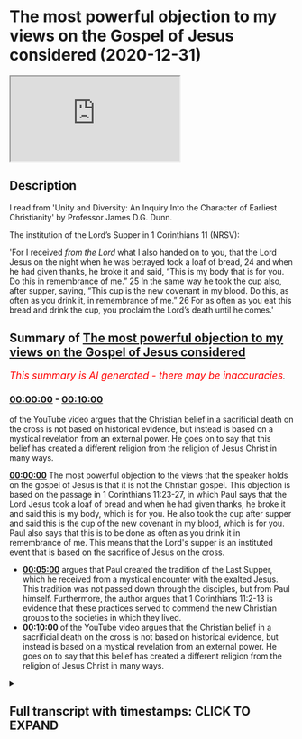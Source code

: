 # The most powerful objection to my views on the Gospel of Jesus considered (2020-12-31)

<iframe loading='lazy' src='https://www.youtube.com/embed/lNeVDnS7eoQ'></iframe>

## Description

I read from 'Unity and Diversity: An Inquiry Into the Character of Earliest Christianity' by Professor James D.G. Dunn.

The institution of the Lord’s Supper in 1 Corinthians 11 (NRSV):

'For I received *from the Lord* what I also handed on to you, that the Lord Jesus on the night when he was betrayed took a loaf of bread, 24 and when he had given thanks, he broke it and said, “This is my body that is for you. Do this in remembrance of me.” 25 In the same way he took the cup also, after supper, saying, “This cup is the new covenant in my blood. Do this, as often as you drink it, in remembrance of me.” 26 For as often as you eat this bread and drink the cup, you proclaim the Lord’s death until he comes.'

## Summary of [The most powerful objection to my views on the Gospel of Jesus considered](https://www.youtube.com/watch?v=lNeVDnS7eoQ)


*<span style="color:red; font-size:125%">This summary is AI generated - there may be inaccuracies</span>. [](/)*

### [00:00:00](https://www.youtube.com/watch?v=lNeVDnS7eoQ&t=0) - [00:10:00](https://www.youtube.com/watch?v=lNeVDnS7eoQ&t=600)

of the YouTube video argues that the Christian belief in a sacrificial death on the cross is not based on historical evidence, but instead is based on a mystical revelation from an external power. He goes on to say that this belief has created a different religion from the religion of Jesus Christ in many ways.

**[00:00:00](https://www.youtube.com/watch?v=lNeVDnS7eoQ&t=0)** The most powerful objection to the views that the speaker holds on the gospel of Jesus is that it is not the Christian gospel. This objection is based on the passage in 1 Corinthians 11:23-27, in which Paul says that the Lord Jesus took a loaf of bread and when he had given thanks, he broke it and said this is my body, which is for you. He also took the cup after supper and said this is the cup of the new covenant in my blood, which is for you. Paul also says that this is to be done as often as you drink it in remembrance of me. This means that the Lord's supper is an instituted event that is based on the sacrifice of Jesus on the cross.
* **[00:05:00](https://www.youtube.com/watch?v=lNeVDnS7eoQ&t=300)** argues that Paul created the tradition of the Last Supper, which he received from a mystical encounter with the exalted Jesus. This tradition was not passed down through the disciples, but from Paul himself. Furthermore, the author argues that 1 Corinthians 11:2-13 is evidence that these practices served to commend the new Christian groups to the societies in which they lived.
* **[00:10:00](https://www.youtube.com/watch?v=lNeVDnS7eoQ&t=600)** of the YouTube video argues that the Christian belief in a sacrificial death on the cross is not based on historical evidence, but instead is based on a mystical revelation from an external power. He goes on to say that this belief has created a different religion from the religion of Jesus Christ in many ways.

<details><summary><h2>Full transcript with timestamps: CLICK TO EXPAND</h2></summary>

[0:00:01](https://youtu.be/lNeVDnS7eoQ?t=1) hello and in this uh episode  
[0:00:03](https://youtu.be/lNeVDnS7eoQ?t=3) on new year's eve i want to talk about  
[0:00:05](https://youtu.be/lNeVDnS7eoQ?t=5) what may be the most powerful  
[0:00:07](https://youtu.be/lNeVDnS7eoQ?t=7) single objection to the views that i  
[0:00:10](https://youtu.be/lNeVDnS7eoQ?t=10) commonly articulate in my conversations  
[0:00:13](https://youtu.be/lNeVDnS7eoQ?t=13) and debates with christians and in my  
[0:00:15](https://youtu.be/lNeVDnS7eoQ?t=15) own understanding of  
[0:00:16](https://youtu.be/lNeVDnS7eoQ?t=16) what jesus ministry was about i think  
[0:00:19](https://youtu.be/lNeVDnS7eoQ?t=19) that  
[0:00:20](https://youtu.be/lNeVDnS7eoQ?t=20) the message that jesus preached wasn't  
[0:00:22](https://youtu.be/lNeVDnS7eoQ?t=22) uh the christian gospel  
[0:00:24](https://youtu.be/lNeVDnS7eoQ?t=24) but it was quite different it was based  
[0:00:26](https://youtu.be/lNeVDnS7eoQ?t=26) around the uh devotion to the one  
[0:00:28](https://youtu.be/lNeVDnS7eoQ?t=28) the one god with an emphasis on mercy  
[0:00:31](https://youtu.be/lNeVDnS7eoQ?t=31) and love and forgiveness against  
[0:00:32](https://youtu.be/lNeVDnS7eoQ?t=32) hypocrisy  
[0:00:34](https://youtu.be/lNeVDnS7eoQ?t=34) uh an emphasis on interior sincerity  
[0:00:37](https://youtu.be/lNeVDnS7eoQ?t=37) uh rather mere externality and uh  
[0:00:40](https://youtu.be/lNeVDnS7eoQ?t=40) there is no mention in in my  
[0:00:42](https://youtu.be/lNeVDnS7eoQ?t=42) understanding of jesus death  
[0:00:45](https://youtu.be/lNeVDnS7eoQ?t=45) being required for salvation to enter  
[0:00:48](https://youtu.be/lNeVDnS7eoQ?t=48) into the kingdom  
[0:00:48](https://youtu.be/lNeVDnS7eoQ?t=48) for forgiveness of sins because people  
[0:00:51](https://youtu.be/lNeVDnS7eoQ?t=51) were entering into the kingdom  
[0:00:52](https://youtu.be/lNeVDnS7eoQ?t=52) of god um the prostitutes and the tax  
[0:00:55](https://youtu.be/lNeVDnS7eoQ?t=55) collectors and the poor and so on as  
[0:00:57](https://youtu.be/lNeVDnS7eoQ?t=57) luke mentions long before uh this  
[0:01:00](https://youtu.be/lNeVDnS7eoQ?t=60) sacrificial death on the cross but uh  
[0:01:03](https://youtu.be/lNeVDnS7eoQ?t=63) the objection is made  
[0:01:04](https://youtu.be/lNeVDnS7eoQ?t=64) that if one looks at the gospels  
[0:01:06](https://youtu.be/lNeVDnS7eoQ?t=66) particularly the end of jesus's life  
[0:01:09](https://youtu.be/lNeVDnS7eoQ?t=69) on the night that he was betrayed we  
[0:01:12](https://youtu.be/lNeVDnS7eoQ?t=72) come across something called the last  
[0:01:14](https://youtu.be/lNeVDnS7eoQ?t=74) supper and this is  
[0:01:16](https://youtu.be/lNeVDnS7eoQ?t=76) commemorated in today's churches it's  
[0:01:18](https://youtu.be/lNeVDnS7eoQ?t=78) called the mass or the eucharist  
[0:01:21](https://youtu.be/lNeVDnS7eoQ?t=81) or holy communion or the last supper  
[0:01:24](https://youtu.be/lNeVDnS7eoQ?t=84) basically looking back uh to this event  
[0:01:28](https://youtu.be/lNeVDnS7eoQ?t=88) that uh the bible records apparently  
[0:01:32](https://youtu.be/lNeVDnS7eoQ?t=92) and our earliest recollection of that  
[0:01:34](https://youtu.be/lNeVDnS7eoQ?t=94) the earliest uh narration of that is in  
[0:01:36](https://youtu.be/lNeVDnS7eoQ?t=96) paul's letters  
[0:01:37](https://youtu.be/lNeVDnS7eoQ?t=97) and i just wanted to read to you what it  
[0:01:40](https://youtu.be/lNeVDnS7eoQ?t=100) says  
[0:01:41](https://youtu.be/lNeVDnS7eoQ?t=101) in 1 corinthians chapter 11  
[0:01:44](https://youtu.be/lNeVDnS7eoQ?t=104) verse 23 onwards it says for i received  
[0:01:48](https://youtu.be/lNeVDnS7eoQ?t=108) from the lord but i also handed on to  
[0:01:50](https://youtu.be/lNeVDnS7eoQ?t=110) you  
[0:01:50](https://youtu.be/lNeVDnS7eoQ?t=110) that the lord jesus on the night that he  
[0:01:53](https://youtu.be/lNeVDnS7eoQ?t=113) was betrayed  
[0:01:54](https://youtu.be/lNeVDnS7eoQ?t=114) took a loaf of bread and when he had  
[0:01:56](https://youtu.be/lNeVDnS7eoQ?t=116) given thanks  
[0:01:57](https://youtu.be/lNeVDnS7eoQ?t=117) he broke it and said this is my body  
[0:02:00](https://youtu.be/lNeVDnS7eoQ?t=120) that is for you  
[0:02:01](https://youtu.be/lNeVDnS7eoQ?t=121) do this in remembrance of me  
[0:02:05](https://youtu.be/lNeVDnS7eoQ?t=125) in the same way he took the cup also  
[0:02:07](https://youtu.be/lNeVDnS7eoQ?t=127) after supper saying  
[0:02:09](https://youtu.be/lNeVDnS7eoQ?t=129) this is the cup of the new covenant in  
[0:02:11](https://youtu.be/lNeVDnS7eoQ?t=131) my blood  
[0:02:13](https://youtu.be/lNeVDnS7eoQ?t=133) do this as often as you drink it in  
[0:02:15](https://youtu.be/lNeVDnS7eoQ?t=135) remembrance  
[0:02:16](https://youtu.be/lNeVDnS7eoQ?t=136) of me for as often as you eat  
[0:02:20](https://youtu.be/lNeVDnS7eoQ?t=140) this bread and drink this cup you  
[0:02:22](https://youtu.be/lNeVDnS7eoQ?t=142) proclaim  
[0:02:23](https://youtu.be/lNeVDnS7eoQ?t=143) the lord's death until he comes  
[0:02:27](https://youtu.be/lNeVDnS7eoQ?t=147) so this is commonly understood to be the  
[0:02:29](https://youtu.be/lNeVDnS7eoQ?t=149) institution  
[0:02:30](https://youtu.be/lNeVDnS7eoQ?t=150) of the lord's supper and clearly  
[0:02:32](https://youtu.be/lNeVDnS7eoQ?t=152) portraying jesus death  
[0:02:34](https://youtu.be/lNeVDnS7eoQ?t=154) as sacrificial as inaugurating a new  
[0:02:37](https://youtu.be/lNeVDnS7eoQ?t=157) covenant  
[0:02:39](https://youtu.be/lNeVDnS7eoQ?t=159) and as being absolutely key for  
[0:02:41](https://youtu.be/lNeVDnS7eoQ?t=161) salvation and the forgiveness of sins  
[0:02:43](https://youtu.be/lNeVDnS7eoQ?t=163) so this is seen as this passage is seen  
[0:02:46](https://youtu.be/lNeVDnS7eoQ?t=166) as a decisive  
[0:02:47](https://youtu.be/lNeVDnS7eoQ?t=167) objection to the my own understanding of  
[0:02:50](https://youtu.be/lNeVDnS7eoQ?t=170) the gospel of jesus  
[0:02:51](https://youtu.be/lNeVDnS7eoQ?t=171) which i've just mentioned so there are  
[0:02:54](https://youtu.be/lNeVDnS7eoQ?t=174) one or two  
[0:02:55](https://youtu.be/lNeVDnS7eoQ?t=175) possible ways of responding to this  
[0:02:57](https://youtu.be/lNeVDnS7eoQ?t=177) objection  
[0:02:58](https://youtu.be/lNeVDnS7eoQ?t=178) and um i want to share with you  
[0:03:02](https://youtu.be/lNeVDnS7eoQ?t=182) uh some comments in this book which i  
[0:03:04](https://youtu.be/lNeVDnS7eoQ?t=184) mentioned in a previous video  
[0:03:06](https://youtu.be/lNeVDnS7eoQ?t=186) unity and diversity in the new testament  
[0:03:08](https://youtu.be/lNeVDnS7eoQ?t=188) an inquiry into  
[0:03:10](https://youtu.be/lNeVDnS7eoQ?t=190) the character of earliest christianity  
[0:03:12](https://youtu.be/lNeVDnS7eoQ?t=192) by  
[0:03:13](https://youtu.be/lNeVDnS7eoQ?t=193) professor jimmy dunn of durham  
[0:03:15](https://youtu.be/lNeVDnS7eoQ?t=195) university  
[0:03:17](https://youtu.be/lNeVDnS7eoQ?t=197) and he has a paragraph directly  
[0:03:19](https://youtu.be/lNeVDnS7eoQ?t=199) commenting on the nature of  
[0:03:21](https://youtu.be/lNeVDnS7eoQ?t=201) paul's comments in one corinthians which  
[0:03:23](https://youtu.be/lNeVDnS7eoQ?t=203) i think throw  
[0:03:24](https://youtu.be/lNeVDnS7eoQ?t=204) a completely different light on the  
[0:03:26](https://youtu.be/lNeVDnS7eoQ?t=206) whole  
[0:03:27](https://youtu.be/lNeVDnS7eoQ?t=207) argument and um and i'll just read it  
[0:03:30](https://youtu.be/lNeVDnS7eoQ?t=210) and then make some comments  
[0:03:32](https://youtu.be/lNeVDnS7eoQ?t=212) so on page 72 of dunn's book he writes  
[0:03:36](https://youtu.be/lNeVDnS7eoQ?t=216) here is a tradition of jesus's words  
[0:03:38](https://youtu.be/lNeVDnS7eoQ?t=218) which peter clearly believes  
[0:03:40](https://youtu.be/lNeVDnS7eoQ?t=220) should govern the common meals of the  
[0:03:42](https://youtu.be/lNeVDnS7eoQ?t=222) corinthians  
[0:03:44](https://youtu.be/lNeVDnS7eoQ?t=224) at the same time he has no compunction  
[0:03:47](https://youtu.be/lNeVDnS7eoQ?t=227) about adding what appears to be his own  
[0:03:49](https://youtu.be/lNeVDnS7eoQ?t=229) interpretation to the received formula  
[0:03:52](https://youtu.be/lNeVDnS7eoQ?t=232) quote  
[0:03:53](https://youtu.be/lNeVDnS7eoQ?t=233) for as often as you eat this bread and  
[0:03:55](https://youtu.be/lNeVDnS7eoQ?t=235) drink this cup  
[0:03:56](https://youtu.be/lNeVDnS7eoQ?t=236) you proclaim the lord's death until he  
[0:03:58](https://youtu.be/lNeVDnS7eoQ?t=238) comes  
[0:04:00](https://youtu.be/lNeVDnS7eoQ?t=240) that's 1126 moreover  
[0:04:03](https://youtu.be/lNeVDnS7eoQ?t=243) he specifically designates the source of  
[0:04:05](https://youtu.be/lNeVDnS7eoQ?t=245) the last supper tradition as  
[0:04:07](https://youtu.be/lNeVDnS7eoQ?t=247) the lord this seems to mean not so much  
[0:04:10](https://youtu.be/lNeVDnS7eoQ?t=250) that the earthly jesus was the original  
[0:04:12](https://youtu.be/lNeVDnS7eoQ?t=252) source  
[0:04:13](https://youtu.be/lNeVDnS7eoQ?t=253) of the tradition but rather that paul  
[0:04:16](https://youtu.be/lNeVDnS7eoQ?t=256) understood the present  
[0:04:17](https://youtu.be/lNeVDnS7eoQ?t=257) exalted jesus to be the immediate source  
[0:04:20](https://youtu.be/lNeVDnS7eoQ?t=260) of the historical formula that is to say  
[0:04:24](https://youtu.be/lNeVDnS7eoQ?t=264) that it was authoritative not because it  
[0:04:26](https://youtu.be/lNeVDnS7eoQ?t=266) was a tradition  
[0:04:28](https://youtu.be/lNeVDnS7eoQ?t=268) but because it was received and accepted  
[0:04:30](https://youtu.be/lNeVDnS7eoQ?t=270) on the direct authority  
[0:04:32](https://youtu.be/lNeVDnS7eoQ?t=272) of the exalted one compare and note the  
[0:04:35](https://youtu.be/lNeVDnS7eoQ?t=275) present tense in 1 corinthians  
[0:04:37](https://youtu.be/lNeVDnS7eoQ?t=277) 7 10. here again  
[0:04:41](https://youtu.be/lNeVDnS7eoQ?t=281) evidently we are back with the idea of  
[0:04:43](https://youtu.be/lNeVDnS7eoQ?t=283) pneumatic tradition  
[0:04:45](https://youtu.be/lNeVDnS7eoQ?t=285) tradition which is authoritative because  
[0:04:47](https://youtu.be/lNeVDnS7eoQ?t=287) of its immediate inspiration  
[0:04:49](https://youtu.be/lNeVDnS7eoQ?t=289) and its direct relevance end quote  
[0:04:54](https://youtu.be/lNeVDnS7eoQ?t=294) so i think in simpler language what um  
[0:04:58](https://youtu.be/lNeVDnS7eoQ?t=298) don is saying is that this story the  
[0:05:01](https://youtu.be/lNeVDnS7eoQ?t=301) last supper  
[0:05:02](https://youtu.be/lNeVDnS7eoQ?t=302) according to paul and i think done is  
[0:05:05](https://youtu.be/lNeVDnS7eoQ?t=305) right to stress  
[0:05:06](https://youtu.be/lNeVDnS7eoQ?t=306) verse 23 for i received from the lord  
[0:05:10](https://youtu.be/lNeVDnS7eoQ?t=310) what i also handed on to you that the  
[0:05:12](https://youtu.be/lNeVDnS7eoQ?t=312) lord jesus on the night that he was  
[0:05:14](https://youtu.be/lNeVDnS7eoQ?t=314) betrayed  
[0:05:14](https://youtu.be/lNeVDnS7eoQ?t=314) took a loaf of bread etc so  
[0:05:17](https://youtu.be/lNeVDnS7eoQ?t=317) paul it seems received this uh  
[0:05:20](https://youtu.be/lNeVDnS7eoQ?t=320) institution of the last supper  
[0:05:22](https://youtu.be/lNeVDnS7eoQ?t=322) directly from the exalted christ  
[0:05:26](https://youtu.be/lNeVDnS7eoQ?t=326) he did not receive it from peter james  
[0:05:30](https://youtu.be/lNeVDnS7eoQ?t=330) uh john or any of the the actual  
[0:05:32](https://youtu.be/lNeVDnS7eoQ?t=332) disciples of jesus  
[0:05:33](https://youtu.be/lNeVDnS7eoQ?t=333) and indeed elsewhere paul is very clear  
[0:05:36](https://youtu.be/lNeVDnS7eoQ?t=336) that the gospel himself  
[0:05:38](https://youtu.be/lNeVDnS7eoQ?t=338) that he preaches is uh he had not  
[0:05:40](https://youtu.be/lNeVDnS7eoQ?t=340) received from any human being  
[0:05:42](https://youtu.be/lNeVDnS7eoQ?t=342) and in galatians um he makes that very  
[0:05:45](https://youtu.be/lNeVDnS7eoQ?t=345) clear in galatians chapter 1  
[0:05:47](https://youtu.be/lNeVDnS7eoQ?t=347) where he says about the gospel that he  
[0:05:49](https://youtu.be/lNeVDnS7eoQ?t=349) preaches verse 11  
[0:05:51](https://youtu.be/lNeVDnS7eoQ?t=351) i want you to know that the gospel that  
[0:05:54](https://youtu.be/lNeVDnS7eoQ?t=354) was proclaimed by me  
[0:05:56](https://youtu.be/lNeVDnS7eoQ?t=356) is not of human origin for i did not  
[0:05:58](https://youtu.be/lNeVDnS7eoQ?t=358) receive it from a human source  
[0:06:00](https://youtu.be/lNeVDnS7eoQ?t=360) nor was i taught it but i received it  
[0:06:04](https://youtu.be/lNeVDnS7eoQ?t=364) through a revelation  
[0:06:05](https://youtu.be/lNeVDnS7eoQ?t=365) of jesus christ so these ideas that paul  
[0:06:08](https://youtu.be/lNeVDnS7eoQ?t=368) is preaching  
[0:06:09](https://youtu.be/lNeVDnS7eoQ?t=369) um which uh he has also passes on to  
[0:06:13](https://youtu.be/lNeVDnS7eoQ?t=373) the corinthians to the thessalonians to  
[0:06:16](https://youtu.be/lNeVDnS7eoQ?t=376) the people in the church in colossia  
[0:06:19](https://youtu.be/lNeVDnS7eoQ?t=379) to wherever he founded a church  
[0:06:22](https://youtu.be/lNeVDnS7eoQ?t=382) this is what he taught them was the  
[0:06:24](https://youtu.be/lNeVDnS7eoQ?t=384) christian faith this is what he taught  
[0:06:25](https://youtu.be/lNeVDnS7eoQ?t=385) them as the gospel  
[0:06:26](https://youtu.be/lNeVDnS7eoQ?t=386) he didn't receive that from any of jesus  
[0:06:28](https://youtu.be/lNeVDnS7eoQ?t=388) disciples  
[0:06:29](https://youtu.be/lNeVDnS7eoQ?t=389) he received it from a mystical encounter  
[0:06:32](https://youtu.be/lNeVDnS7eoQ?t=392) with the exalted jesus  
[0:06:34](https://youtu.be/lNeVDnS7eoQ?t=394) now there are three accounts in the book  
[0:06:37](https://youtu.be/lNeVDnS7eoQ?t=397) of acts  
[0:06:38](https://youtu.be/lNeVDnS7eoQ?t=398) written by luke of uh  
[0:06:42](https://youtu.be/lNeVDnS7eoQ?t=402) paul's claim that on the road to  
[0:06:44](https://youtu.be/lNeVDnS7eoQ?t=404) damascus  
[0:06:45](https://youtu.be/lNeVDnS7eoQ?t=405) he had this incredible encounter with  
[0:06:47](https://youtu.be/lNeVDnS7eoQ?t=407) jesus with the written cr  
[0:06:49](https://youtu.be/lNeVDnS7eoQ?t=409) isn't christ and these he calls  
[0:06:52](https://youtu.be/lNeVDnS7eoQ?t=412) visions this is not my word uh if you  
[0:06:55](https://youtu.be/lNeVDnS7eoQ?t=415) look at  
[0:06:56](https://youtu.be/lNeVDnS7eoQ?t=416) acts chapter 26  
[0:06:59](https://youtu.be/lNeVDnS7eoQ?t=419) there are three accounts as i say of  
[0:07:01](https://youtu.be/lNeVDnS7eoQ?t=421) this story in acts  
[0:07:02](https://youtu.be/lNeVDnS7eoQ?t=422) in the last account acts 26 verse 19  
[0:07:06](https://youtu.be/lNeVDnS7eoQ?t=426) he tells this story to king agrippa and  
[0:07:09](https://youtu.be/lNeVDnS7eoQ?t=429) he says i was not  
[0:07:10](https://youtu.be/lNeVDnS7eoQ?t=430) disobedient to the heavenly vision this  
[0:07:13](https://youtu.be/lNeVDnS7eoQ?t=433) refers to the story of his encounter  
[0:07:16](https://youtu.be/lNeVDnS7eoQ?t=436) on the road to damascus he has just  
[0:07:17](https://youtu.be/lNeVDnS7eoQ?t=437) described in the preceding  
[0:07:19](https://youtu.be/lNeVDnS7eoQ?t=439) verses and uh  
[0:07:23](https://youtu.be/lNeVDnS7eoQ?t=443) agrippa says you are out of your mind  
[0:07:24](https://youtu.be/lNeVDnS7eoQ?t=444) paul too much learning has drived you  
[0:07:27](https://youtu.be/lNeVDnS7eoQ?t=447) insane  
[0:07:27](https://youtu.be/lNeVDnS7eoQ?t=447) that's um the king's uh perhaps  
[0:07:30](https://youtu.be/lNeVDnS7eoQ?t=450) insightful  
[0:07:31](https://youtu.be/lNeVDnS7eoQ?t=451) response so paul gets his teaching not  
[0:07:35](https://youtu.be/lNeVDnS7eoQ?t=455) from  
[0:07:36](https://youtu.be/lNeVDnS7eoQ?t=456) uh jesus uh the historical jesus who he  
[0:07:39](https://youtu.be/lNeVDnS7eoQ?t=459) never met  
[0:07:39](https://youtu.be/lNeVDnS7eoQ?t=459) he doesn't get it from his disciples who  
[0:07:42](https://youtu.be/lNeVDnS7eoQ?t=462) he doesn't  
[0:07:42](https://youtu.be/lNeVDnS7eoQ?t=462) he absolutely clear he doesn't get that  
[0:07:44](https://youtu.be/lNeVDnS7eoQ?t=464) teaching from them he gets it from a  
[0:07:46](https://youtu.be/lNeVDnS7eoQ?t=466) vision  
[0:07:47](https://youtu.be/lNeVDnS7eoQ?t=467) and then he founds his churches in the  
[0:07:49](https://youtu.be/lNeVDnS7eoQ?t=469) gentile world who then pass it on to  
[0:07:52](https://youtu.be/lNeVDnS7eoQ?t=472) uh their succeeding uh generations  
[0:07:55](https://youtu.be/lNeVDnS7eoQ?t=475) now what about the gospels well  
[0:07:58](https://youtu.be/lNeVDnS7eoQ?t=478) if you look at the the wording uh in 1  
[0:08:01](https://youtu.be/lNeVDnS7eoQ?t=481) corinthians 11  
[0:08:03](https://youtu.be/lNeVDnS7eoQ?t=483) it is pretty much the same as we found  
[0:08:05](https://youtu.be/lNeVDnS7eoQ?t=485) in matthew mark and luke  
[0:08:06](https://youtu.be/lNeVDnS7eoQ?t=486) with some very slight differences it  
[0:08:08](https://youtu.be/lNeVDnS7eoQ?t=488) looks as if they have taken this  
[0:08:09](https://youtu.be/lNeVDnS7eoQ?t=489) tradition  
[0:08:11](https://youtu.be/lNeVDnS7eoQ?t=491) uh that has been passed on by paul to  
[0:08:13](https://youtu.be/lNeVDnS7eoQ?t=493) his churches  
[0:08:15](https://youtu.be/lNeVDnS7eoQ?t=495) they've taken this tradition which was  
[0:08:17](https://youtu.be/lNeVDnS7eoQ?t=497) uh came about  
[0:08:18](https://youtu.be/lNeVDnS7eoQ?t=498) some years earlier in the 1950s early 19  
[0:08:22](https://youtu.be/lNeVDnS7eoQ?t=502) early a.d 50 when the letter was written  
[0:08:26](https://youtu.be/lNeVDnS7eoQ?t=506) uh one corinthians and they've  
[0:08:27](https://youtu.be/lNeVDnS7eoQ?t=507) incorporated that story into  
[0:08:30](https://youtu.be/lNeVDnS7eoQ?t=510) their telling of the gospel because the  
[0:08:32](https://youtu.be/lNeVDnS7eoQ?t=512) gospels are not written by eyewitnesses  
[0:08:34](https://youtu.be/lNeVDnS7eoQ?t=514) as is now universally acknowledged by  
[0:08:37](https://youtu.be/lNeVDnS7eoQ?t=517) new testament scholars  
[0:08:38](https://youtu.be/lNeVDnS7eoQ?t=518) their second generation um creations and  
[0:08:41](https://youtu.be/lNeVDnS7eoQ?t=521) they're not written by  
[0:08:42](https://youtu.be/lNeVDnS7eoQ?t=522) disciples or eyewitnesses so  
[0:08:45](https://youtu.be/lNeVDnS7eoQ?t=525) the origin of this last supper story  
[0:08:47](https://youtu.be/lNeVDnS7eoQ?t=527) seems to be uh  
[0:08:49](https://youtu.be/lNeVDnS7eoQ?t=529) paul's vision that he had of jesus  
[0:08:52](https://youtu.be/lNeVDnS7eoQ?t=532) not the historical jesus and that's what  
[0:08:55](https://youtu.be/lNeVDnS7eoQ?t=535) dun says  
[0:08:56](https://youtu.be/lNeVDnS7eoQ?t=536) now this is quite uh explosive it's  
[0:08:59](https://youtu.be/lNeVDnS7eoQ?t=539) a huge game changer in terms of the  
[0:09:03](https://youtu.be/lNeVDnS7eoQ?t=543) debate about  
[0:09:03](https://youtu.be/lNeVDnS7eoQ?t=543) jesus own message jimmy dunn continues  
[0:09:08](https://youtu.be/lNeVDnS7eoQ?t=548) um just to drive the point home i guess  
[0:09:11](https://youtu.be/lNeVDnS7eoQ?t=551) paul  
[0:09:12](https://youtu.be/lNeVDnS7eoQ?t=552) also appeals on several occasions in one  
[0:09:14](https://youtu.be/lNeVDnS7eoQ?t=554) corinthians  
[0:09:15](https://youtu.be/lNeVDnS7eoQ?t=555) to the practices of other churches in  
[0:09:17](https://youtu.be/lNeVDnS7eoQ?t=557) the gentile mission and he quotes a  
[0:09:19](https://youtu.be/lNeVDnS7eoQ?t=559) bunch of texts  
[0:09:20](https://youtu.be/lNeVDnS7eoQ?t=560) here evidently a former church tradition  
[0:09:22](https://youtu.be/lNeVDnS7eoQ?t=562) was growing up which could be appealed  
[0:09:24](https://youtu.be/lNeVDnS7eoQ?t=564) to  
[0:09:25](https://youtu.be/lNeVDnS7eoQ?t=565) as some sort of unifying bond but  
[0:09:28](https://youtu.be/lNeVDnS7eoQ?t=568) if uh 1 corinthians 11 is any guide  
[0:09:32](https://youtu.be/lNeVDnS7eoQ?t=572) these were practices which served to  
[0:09:34](https://youtu.be/lNeVDnS7eoQ?t=574) commend the new christian groups to the  
[0:09:36](https://youtu.be/lNeVDnS7eoQ?t=576) societies in which they lived  
[0:09:38](https://youtu.be/lNeVDnS7eoQ?t=578) a bit oblique what dumb means by that  
[0:09:40](https://youtu.be/lNeVDnS7eoQ?t=580) and then he says and paul  
[0:09:42](https://youtu.be/lNeVDnS7eoQ?t=582) as the creator of that tradition  
[0:09:44](https://youtu.be/lNeVDnS7eoQ?t=584) certainly did not regard it as having an  
[0:09:46](https://youtu.be/lNeVDnS7eoQ?t=586) independent authority  
[0:09:47](https://youtu.be/lNeVDnS7eoQ?t=587) so paul is the creator of the tradition  
[0:09:50](https://youtu.be/lNeVDnS7eoQ?t=590) of the last supper  
[0:09:52](https://youtu.be/lNeVDnS7eoQ?t=592) he didn't get it from jesus the  
[0:09:53](https://youtu.be/lNeVDnS7eoQ?t=593) historical jesus didn't get it from  
[0:09:55](https://youtu.be/lNeVDnS7eoQ?t=595) peter from james from paul  
[0:09:56](https://youtu.be/lNeVDnS7eoQ?t=596) he created it and ultimately many years  
[0:10:00](https://youtu.be/lNeVDnS7eoQ?t=600) later  
[0:10:00](https://youtu.be/lNeVDnS7eoQ?t=600) in the second generation when whoever  
[0:10:03](https://youtu.be/lNeVDnS7eoQ?t=603) wrote matthew mark and luke came along  
[0:10:05](https://youtu.be/lNeVDnS7eoQ?t=605) it was the common practice of many many  
[0:10:07](https://youtu.be/lNeVDnS7eoQ?t=607) churches that paul had founded  
[0:10:09](https://youtu.be/lNeVDnS7eoQ?t=609) to believe that the death of jesus uh  
[0:10:12](https://youtu.be/lNeVDnS7eoQ?t=612) was sacrificial  
[0:10:13](https://youtu.be/lNeVDnS7eoQ?t=613) and that supplanted and took the place  
[0:10:16](https://youtu.be/lNeVDnS7eoQ?t=616) of the gospel of jesus  
[0:10:17](https://youtu.be/lNeVDnS7eoQ?t=617) which had a very different focus and a  
[0:10:19](https://youtu.be/lNeVDnS7eoQ?t=619) very different  
[0:10:20](https://youtu.be/lNeVDnS7eoQ?t=620) um soteriology and very different  
[0:10:23](https://youtu.be/lNeVDnS7eoQ?t=623) theology  
[0:10:24](https://youtu.be/lNeVDnS7eoQ?t=624) what about the gospel of john well as is  
[0:10:27](https://youtu.be/lNeVDnS7eoQ?t=627) well known  
[0:10:27](https://youtu.be/lNeVDnS7eoQ?t=627) um the gospel of john doesn't contain  
[0:10:31](https://youtu.be/lNeVDnS7eoQ?t=631) a last supper clearly it comes from a  
[0:10:33](https://youtu.be/lNeVDnS7eoQ?t=633) different tradition  
[0:10:34](https://youtu.be/lNeVDnS7eoQ?t=634) uh because the synoptic gospels as as we  
[0:10:36](https://youtu.be/lNeVDnS7eoQ?t=636) know matthew  
[0:10:38](https://youtu.be/lNeVDnS7eoQ?t=638) and luke use mark the earlier gospel  
[0:10:40](https://youtu.be/lNeVDnS7eoQ?t=640) written in the 70s a.d  
[0:10:42](https://youtu.be/lNeVDnS7eoQ?t=642) so it's a good 20 years later after paul  
[0:10:45](https://youtu.be/lNeVDnS7eoQ?t=645) um  
[0:10:46](https://youtu.be/lNeVDnS7eoQ?t=646) handed on that tradition to the  
[0:10:48](https://youtu.be/lNeVDnS7eoQ?t=648) corinthians um  
[0:10:50](https://youtu.be/lNeVDnS7eoQ?t=650) and matthew as i say matthew and luke  
[0:10:52](https://youtu.be/lNeVDnS7eoQ?t=652) used mark so really just one source  
[0:10:54](https://youtu.be/lNeVDnS7eoQ?t=654) which is  
[0:10:55](https://youtu.be/lNeVDnS7eoQ?t=655) mark so probably mark got this story  
[0:10:58](https://youtu.be/lNeVDnS7eoQ?t=658) from paul's churches  
[0:11:01](https://youtu.be/lNeVDnS7eoQ?t=661) and then luke and matthew incorporated  
[0:11:03](https://youtu.be/lNeVDnS7eoQ?t=663) that story into their own telling  
[0:11:05](https://youtu.be/lNeVDnS7eoQ?t=665) of the gospel john however  
[0:11:09](https://youtu.be/lNeVDnS7eoQ?t=669) is a separate tradition knows nothing of  
[0:11:12](https://youtu.be/lNeVDnS7eoQ?t=672) the  
[0:11:12](https://youtu.be/lNeVDnS7eoQ?t=672) last supper story although some do say  
[0:11:15](https://youtu.be/lNeVDnS7eoQ?t=675) particularly catholics that john chapter  
[0:11:17](https://youtu.be/lNeVDnS7eoQ?t=677) six  
[0:11:18](https://youtu.be/lNeVDnS7eoQ?t=678) is a reference to um the eucharist but  
[0:11:21](https://youtu.be/lNeVDnS7eoQ?t=681) it doesn't talk about allah suburb and  
[0:11:23](https://youtu.be/lNeVDnS7eoQ?t=683) that's a scholarly issue but i'm not  
[0:11:24](https://youtu.be/lNeVDnS7eoQ?t=684) going to get into  
[0:11:27](https://youtu.be/lNeVDnS7eoQ?t=687) so this powerful objection to  
[0:11:30](https://youtu.be/lNeVDnS7eoQ?t=690) my uh the most powerful objection i  
[0:11:32](https://youtu.be/lNeVDnS7eoQ?t=692) think to my presentation of what jesus  
[0:11:34](https://youtu.be/lNeVDnS7eoQ?t=694) preached  
[0:11:35](https://youtu.be/lNeVDnS7eoQ?t=695) i nothing to do with a sacrificial death  
[0:11:38](https://youtu.be/lNeVDnS7eoQ?t=698) on the cross  
[0:11:39](https://youtu.be/lNeVDnS7eoQ?t=699) um actually evaporates if jimmy dunn  
[0:11:42](https://youtu.be/lNeVDnS7eoQ?t=702) who is a christian who believes in the  
[0:11:44](https://youtu.be/lNeVDnS7eoQ?t=704) trinity is right and i think he has a  
[0:11:46](https://youtu.be/lNeVDnS7eoQ?t=706) good argument  
[0:11:47](https://youtu.be/lNeVDnS7eoQ?t=707) because paul in 1 corinthians 11 says he  
[0:11:50](https://youtu.be/lNeVDnS7eoQ?t=710) received this  
[0:11:51](https://youtu.be/lNeVDnS7eoQ?t=711) from the lord and he didn't and he says  
[0:11:53](https://youtu.be/lNeVDnS7eoQ?t=713) in corinthians he doesn't get this  
[0:11:54](https://youtu.be/lNeVDnS7eoQ?t=714) in galatians i mean he doesn't get this  
[0:11:56](https://youtu.be/lNeVDnS7eoQ?t=716) from any historical source any human  
[0:11:59](https://youtu.be/lNeVDnS7eoQ?t=719) being  
[0:12:00](https://youtu.be/lNeVDnS7eoQ?t=720) this is a mystical revelation  
[0:12:03](https://youtu.be/lNeVDnS7eoQ?t=723) and he has a vision he says on the road  
[0:12:05](https://youtu.be/lNeVDnS7eoQ?t=725) to damascus so here's a man given to  
[0:12:07](https://youtu.be/lNeVDnS7eoQ?t=727) um visions and appearances  
[0:12:11](https://youtu.be/lNeVDnS7eoQ?t=731) and words from another external power  
[0:12:15](https://youtu.be/lNeVDnS7eoQ?t=735) and then he passes that on as historical  
[0:12:18](https://youtu.be/lNeVDnS7eoQ?t=738) information about the historical jesus  
[0:12:20](https://youtu.be/lNeVDnS7eoQ?t=740) and because of his powerful personality  
[0:12:22](https://youtu.be/lNeVDnS7eoQ?t=742) and his brilliance  
[0:12:23](https://youtu.be/lNeVDnS7eoQ?t=743) and what other and whatever other unseen  
[0:12:26](https://youtu.be/lNeVDnS7eoQ?t=746) elements  
[0:12:27](https://youtu.be/lNeVDnS7eoQ?t=747) are at work in his ministry  
[0:12:30](https://youtu.be/lNeVDnS7eoQ?t=750) we have created what is called  
[0:12:33](https://youtu.be/lNeVDnS7eoQ?t=753) christianity that we understand it today  
[0:12:37](https://youtu.be/lNeVDnS7eoQ?t=757) and that seems to me a different  
[0:12:39](https://youtu.be/lNeVDnS7eoQ?t=759) religion  
[0:12:40](https://youtu.be/lNeVDnS7eoQ?t=760) from the religion of jesus in many many  
[0:12:42](https://youtu.be/lNeVDnS7eoQ?t=762) ways yes there are some similarities  
[0:12:44](https://youtu.be/lNeVDnS7eoQ?t=764) they both believe in moses they believe  
[0:12:46](https://youtu.be/lNeVDnS7eoQ?t=766) in the god of israel  
[0:12:47](https://youtu.be/lNeVDnS7eoQ?t=767) but the whole thrust of salvation and  
[0:12:49](https://youtu.be/lNeVDnS7eoQ?t=769) the focus uh  
[0:12:50](https://youtu.be/lNeVDnS7eoQ?t=770) is very different in jesus ministry it's  
[0:12:52](https://youtu.be/lNeVDnS7eoQ?t=772) focused on god  
[0:12:53](https://youtu.be/lNeVDnS7eoQ?t=773) in paul's ministry it's focused on jesus  
[0:12:56](https://youtu.be/lNeVDnS7eoQ?t=776) death and resurrection  
[0:12:58](https://youtu.be/lNeVDnS7eoQ?t=778) so i think the objection to my argument  
[0:13:00](https://youtu.be/lNeVDnS7eoQ?t=780) um has been  
[0:13:01](https://youtu.be/lNeVDnS7eoQ?t=781) uh pretty uh competently refuted by  
[0:13:05](https://youtu.be/lNeVDnS7eoQ?t=785) a leading christian new testament  
[0:13:06](https://youtu.be/lNeVDnS7eoQ?t=786) scholar  
[0:13:08](https://youtu.be/lNeVDnS7eoQ?t=788) that is not historical in the sense that  
[0:13:11](https://youtu.be/lNeVDnS7eoQ?t=791) it actually happened with the historical  
[0:13:12](https://youtu.be/lNeVDnS7eoQ?t=792) jesus  
[0:13:13](https://youtu.be/lNeVDnS7eoQ?t=793) paul believed maybe it was historical he  
[0:13:15](https://youtu.be/lNeVDnS7eoQ?t=795) had a vision he didn't get it from any  
[0:13:17](https://youtu.be/lNeVDnS7eoQ?t=797) historical or human source  
[0:13:19](https://youtu.be/lNeVDnS7eoQ?t=799) the source comes from some um occult  
[0:13:23](https://youtu.be/lNeVDnS7eoQ?t=803) uh source that we may never know really  
[0:13:26](https://youtu.be/lNeVDnS7eoQ?t=806) what happened there  
[0:13:27](https://youtu.be/lNeVDnS7eoQ?t=807) so i think that that's quite an  
[0:13:28](https://youtu.be/lNeVDnS7eoQ?t=808) interesting insight and thank you to  
[0:13:29](https://youtu.be/lNeVDnS7eoQ?t=809) jimmy dunn for providing  
[0:13:31](https://youtu.be/lNeVDnS7eoQ?t=811) a powerful rebuttal to i think the most  
[0:13:35](https://youtu.be/lNeVDnS7eoQ?t=815) persuasive compelling objection  
[0:13:38](https://youtu.be/lNeVDnS7eoQ?t=818) to the reconstruction and arguments that  
[0:13:41](https://youtu.be/lNeVDnS7eoQ?t=821) i presented  
[0:13:43](https://youtu.be/lNeVDnS7eoQ?t=823) till next time  
</details>